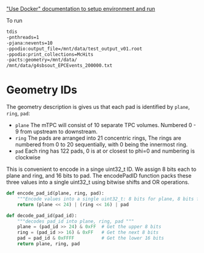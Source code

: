 ["Use Docker" documentation to setup environment and run](use_docker.md)

To run

```bash
tdis
-pnthreads=1
-pjana:nevents=10
-ppodio:output_file=/mnt/data/test_output_v01.root
-ppodio:print_collections=McHits
-pacts:geometry=/mnt/data/
/mnt/data/g4sbsout_EPCEvents_200000.txt
```


# Geometry IDs

The geometry description is gives us that each pad is identified by `plane`, `ring`, `pad`: 

- `plane` The mTPC will consist of 10 separate TPC volumes. Numbered 0 - 9 from upstream to downstream. 
- `ring` The pads are arranged into 21 concentric rings, The rings are numbered from 0 to 20 sequentially, with 0 being the innermost ring. 
- `pad` Each ring has 122 pads, 0 is at or closest to phi=0 and numbering is clockwise

This is convenient to encode in a singe uint32_t ID. We assign 8 bits each to plane and ring, and 16 bits to pad.
The encodePadID function packs these three values into a single uint32_t using bitwise shifts and OR operations.

```python
def encode_pad_id(plane, ring, pad):
    """Encode values into a single uint32_t: 8 bits for plane, 8 bits for ring, 16 bits for pad"""
    return (plane << 24) | (ring << 16) | pad

def decode_pad_id(pad_id):
    """decodes pad_id into plane, ring, pad """
    plane = (pad_id >> 24) & 0xFF  # Get the upper 8 bits
    ring = (pad_id >> 16) & 0xFF   # Get the next 8 bits
    pad = pad_id & 0xFFFF          # Get the lower 16 bits
    return plane, ring, pad

```